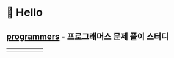 # 👋 Hello

## [programmers](https://github.com/SolvedMaster/programmers) - 프로그래머스 문제 풀이 스터디

|  |  |  |  |  |  |
| :--: |:--: |:--: |:--: |:--: |:--: |
|  |  |  |  |  |  |
